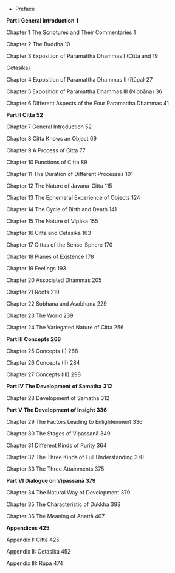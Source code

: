 * Preface

**Part I General Introduction** **1**

Chapter 1 The Scriptures and Their Commentaries 1

Chapter 2 The Buddha 10

Chapter 3 Exposition of Paramattha Dhammas I (Citta and 19

Cetasika)

Chapter 4 Exposition of Paramattha Dhammas II (Rūpa) 27

Chapter 5 Exposition of Paramattha Dhammas III (Nibbāna) 36

Chapter 6 Different Aspects of the Four Paramattha Dhammas 41



**Part II Citta** **52**

Chapter 7 General Introduction 52

Chapter 8 Citta Knows an Object 69

Chapter 9 A Process of Citta 77

Chapter 10 Functions of Citta 89

Chapter 11 The Duration of Different Processes 101

Chapter 12 The Nature of Javana-Citta 115

Chapter 13 The Ephemeral Experience of Objects 124

Chapter 14 The Cycle of Birth and Death 141

Chapter 15 The Nature of Vipāka 155

Chapter 16 Citta and Cetasika 163

Chapter 17 Cittas of the Sense-Sphere 170

Chapter 18 Planes of Existence 178

Chapter 19 Feelings 193

Chapter 20 Associated Dhammas 205

Chapter 21 Roots 219

Chapter 22 Sobhana and Asobhana 229

Chapter 23 The World 239

Chapter 24 The Variegated Nature of Citta 256



**Part III Concepts** **268**

Chapter 25 Concepts (I) 268

Chapter 26 Concepts (II) 284

Chapter 27 Concepts (III) 298



**Part IV The Development of Samatha** **312**

Chapter 28 Development of Samatha 312



**Part V The Development of Insight** **336**

Chapter 29 The Factors Leading to Enlightenment 336

Chapter 30 The Stages of Vipassanā 349

Chapter 31 Different Kinds of Purity 364

Chapter 32 The Three Kinds of Full Understanding 370

Chapter 33 The Three Attainments 375

**Part VI Dialogue on Vipassanā 379**

Chapter 34 The Natural Way of Development 379

Chapter 35 The Characteristic of Dukkha 393

Chapter 36 The Meaning of Anattā 407



**Appendices** **425**

Appendix I: Citta 425

Appendix II: Cetasika 452

Appendix III: Rūpa 474

